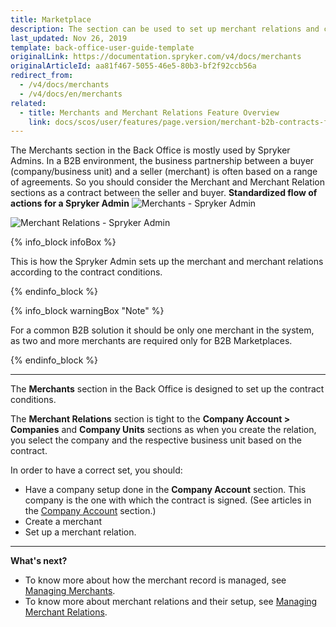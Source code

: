 ```yaml
---
title: Marketplace
description: The section can be used to set up merchant relations and create merchants based on the contract conditions in the Back Office.
last_updated: Nov 26, 2019
template: back-office-user-guide-template
originalLink: https://documentation.spryker.com/v4/docs/merchants
originalArticleId: aa81f467-5055-46e5-80b3-bf2f92ccb56a
redirect_from:
  - /v4/docs/merchants
  - /v4/docs/en/merchants
related:
  - title: Merchants and Merchant Relations Feature Overview
    link: docs/scos/user/features/page.version/merchant-b2b-contracts-feature-overview.html
---
```


The Merchants section in the Back Office is mostly used by Spryker Admins. In a B2B environment, the business partnership between a buyer (company/business unit) and a seller (merchant) is often based on a range of agreements. So you should consider the Merchant and Merchant Relation sections as a contract between the seller and buyer.
**Standardized flow of actions for a Spryker Admin**
![Merchants - Spryker Admin](https://spryker.s3.eu-central-1.amazonaws.com/docs/User+Guides/Back+Office+User+Guides/Merchants/merchants-section.png)

![Merchant Relations - Spryker Admin](https://spryker.s3.eu-central-1.amazonaws.com/docs/User+Guides/Back+Office+User+Guides/Merchants/merchant-relations-section.png)

{% info_block infoBox %}

This is how the Spryker Admin sets up the merchant and merchant relations according to the contract conditions.

{% endinfo_block %}

{% info_block warningBox "Note" %}

For a common B2B solution it should be only one merchant in the system, as two and more merchants are required only for B2B Marketplaces.

{% endinfo_block %}

***
The **Merchants** section in the Back Office is designed to set up the contract conditions.

The **Merchant Relations** section is tight to the **Company Account > Companies** and **Company Units** sections as when you create the relation, you select the company and the respective business unit based on the contract.

In order to have a correct set, you should:
* Have a company setup done in the **Company Account** section. This company is the one with which the contract is signed. (See articles in the [Company Account](/docs/scos/user/features/{{page.version}}/company-account-feature-overview/company-accounts-overview.html) section.)
* Create a merchant
* Set up a merchant relation.
***
**What's next?**

* To know more about how the merchant record is managed, see [Managing Merchants](/docs/scos/user/back-office-user-guides/{{page.version}}/marketplace/merchants-and-merchant-relations/managing-merchants.html).
* To know more about merchant relations and their setup, see [Managing Merchant Relations](/docs/scos/user/back-office-user-guides/{{page.version}}/marketplace/merchants-and-merchant-relations/managing-merchant-relations.html).
